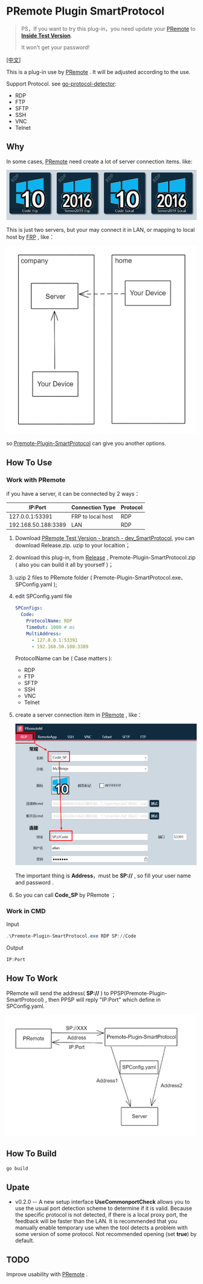 # PRemote Plugin SmartProtocol

> PS，If you want to try this plug-in，you need update your [PRemote](https://github.com/VShawn/PRemoteM) to [**Inside Test Version**](https://github.com/allanpk716/PRemoteM/releases/tag/0.5.10-sp).
>
> It won't get your password!

[[中文]](readmeThings/README_CN.md)

This is a plug-in use by [PRemote](https://github.com/VShawn/PRemoteM) . It will be adjusted according to the use.

Support Protocol. see [go-protocol-detector](https://github.com/allanpk716/go-protocol-detector):

* RDP
* FTP
* SFTP
* SSH
* VNC
* Telnet

## Why

In some cases, [PRemote](https://github.com/VShawn/PRemoteM) need create a lot of server connection items. like:

![00](readmeThings/pics/00.png)

This is just two servers,  but your may connect it in LAN, or mapping to local host by  [FRP](https://github.com/fatedier/frp) , like：

![01](readmeThings/pics/01.png)

so [Premote-Plugin-SmartProtocol](https://github.com/allanpk716/Premote-Plugin-SmartProtocol) can give you another options.

## How To Use

### Work with PRemote

if you have a server, it can be connected by 2 ways：

| IP:Port             | Connection Type   | Protocol |
| ------------------- | ----------------- | -------- |
| 127.0.0.1:53391     | FRP to local host | RDP      |
| 192.168.50.188:3389 | LAN               | RDP      |

1. Download [PRemote Test Version - branch - dev_SmartProtocol](https://github.com/allanpk716/PRemoteM/releases/tag/0.5.10-sp), you can download Release.zip. uzip to your localtion；

2. download this plug-in, from  [Release](https://github.com/allanpk716/Premote-Plugin-SmartProtocol/releases) , Premote-Plugin-SmartProtocol.zip ( also you can build it all by yourself )；

3. uzip 2 files to PRemote folder ( Premote-Plugin-SmartProtocol.exe、SPConfig.yaml );

4. edit SPConfig.yaml file

   ```yaml
   SPConfigs:
     Code:
       ProtocolName: RDP
       TimeOut: 1000 # ms
       MultiAddress:
         - 127.0.0.1:53391
         - 192.168.50.188:3389
   ```

    ProtocolName can be ( Case matters ):

    * RDP
    * FTP
    * SFTP
    * SSH
    * VNC
    * Telnet

5. create a server connection item in [PRemote](https://github.com/VShawn/PRemoteM) , like：

   ![02](readmeThings/pics/02.png)

   The important thing is **Address**，must be **SP://** , so fill your user name and password .

6. So you can call  **Code_SP**  by PRemote ；

### Work in CMD

Input

```powershell
.\Premote-Plugin-SmartProtocol.exe RDP SP://Code
```

Output

```powershell
IP:Port
```

## How To Work

PRemote will send the address( **SP://**  ) to PPSP(Premote-Plugin-SmartProtocol) , then PPSP will reply "IP:Port" which define in SPConfig.yaml.

![03](readmeThings/pics/03.png)

## How To Build

```bash
go build
```

## Upate

* v0.2.0 -- A new setup interface **UseCommonportCheck** allows you to use the usual port detection scheme to determine if it is valid. Because the specific protocol is not detected, if there is a local proxy port, the feedback will be faster than the LAN. It is recommended that you manually enable temporary use when the tool detects a problem with some version of some protocol. Not recommended opening (set **true**) by default.

## TODO

Improve usability with [PRemote](https://github.com/VShawn/PRemoteM) .

